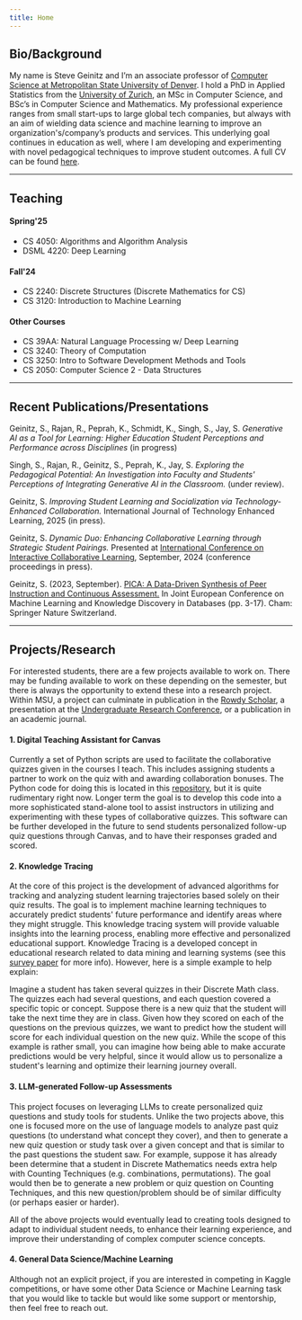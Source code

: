 ```yaml
---
title: Home
---
```


## Bio/Background
My name is Steve Geinitz and I’m an associate professor of [Computer Science at
Metropolitan State University of
Denver](https://www.msudenver.edu/computer-sciences/). I hold a PhD in Applied
Statistics from the [University of Zurich](https://www.uzh.ch/en.html), an MSc
in Computer Science, and BSc’s in Computer Science and Mathematics. My
professional experience ranges from small start-ups to large global tech
companies, but always with an aim of wielding data science and machine learning
to improve an organization's/company’s products and services. This underlying
goal continues in education as well, where I am developing and experimenting
with novel pedagogical techniques to improve student outcomes. 
A full CV can be found [here](https://sgeinitz.github.io/cv/geinitz_cv.pdf).

___

## Teaching

#### Spring'25
- CS 4050: Algorithms and Algorithm Analysis
- DSML 4220: Deep Learning

#### Fall'24
- CS 2240: Discrete Structures (Discrete Mathematics for CS)
- CS 3120: Introduction to Machine Learning
  
#### Other Courses
- CS 39AA: Natural Language Processing w/ Deep Learning
- CS 3240: Theory of Computation
- CS 3250: Intro to Software Development Methods and Tools
- CS 2050: Computer Science 2 - Data Structures


___

## Recent Publications/Presentations

Geinitz, S., Rajan, R., Peprah, K., Schmidt, K., Singh, S., Jay, S. _Generative AI as a Tool for Learning: Higher Education Student Perceptions and Performance across Disciplines_ (in progress) 

Singh, S., Rajan, R., Geinitz, S., Peprah, K., Jay, S. _Exploring the Pedagogical Potential: An Investigation into Faculty and Students' Perceptions of Integrating Generative AI in the Classroom._ (under review).

Geinitz, S. _Improving Student Learning and Socialization via
Technology-Enhanced Collaboration._ International Journal of Technology Enhanced Learning, 2025 (in press). 

Geinitz, S. _Dynamic Duo: Enhancing Collaborative Learning through Strategic Student Pairings._
Presented at [International Conference on Interactive Collaborative Learning](https://icl-conference.org/current/), September, 2024 (conference proceedings in press). 

Geinitz, S. (2023, September). [PICA: A Data-Driven Synthesis of Peer Instruction and Continuous Assessment.](https://link.springer.com/chapter/10.1007/978-3-031-74627-7_1) In Joint European Conference on Machine Learning and Knowledge Discovery in Databases (pp. 3-17). Cham: Springer Nature Switzerland.

---

## Projects/Research
For interested students, there are a few projects available to work on. There
may be funding available to work on these depending on the semester, but there
is always the opportunity to extend these into a research project. Within MSU,
a project can culminate in publication in the [Rowdy
Scholar](https://www.msudenver.edu/rowdy-scholar/), a presentation at the
[Undergraduate Research
Conference](https://www.msudenver.edu/undergraduate-research-creative-scholarship-program/undergraduate-research-conference/),
or a publication in an academic journal.


#### 1. Digital Teaching Assistant for Canvas
Currently a set of Python scripts are used to facilitate the collaborative
quizzes given in the courses I teach. This includes assigning students
a partner to work on the quiz with and awarding collaboration bonuses.  The
Python code for doing this is located in this
[repository](https://github.com/sgeinitz/picata), but it is quite rudimentary
right now.  Longer term the goal is to develop this code into a more
sophisticated stand-alone tool to assist instructors in utilizing and
experimenting with these types of collaborative quizzes. This software can be
further developed in the future to send students personalized follow-up quiz
questions through Canvas, and to have their responses graded and scored. 

#### 2. Knowledge Tracing
At the core of this project is the development of advanced algorithms for
tracking and analyzing student learning trajectories based solely on their quiz
results. The goal is to implement machine learning techniques to accurately
predict students' future performance and identify areas where they might
struggle. This knowledge tracing system will provide valuable insights into the
learning process, enabling more effective and personalized educational support.
Knowledge Tracing is a developed concept in educational research related to
data mining and learning systems (see this [survey
paper](https://dl.acm.org/doi/full/10.1145/3569576) for more info).  However,
here is a simple example to help explain:

Imagine a student has taken several quizzes in their Discrete Math class.  The
quizzes each had several questions, and each question covered a specific topic
or concept. Suppose there is a new quiz that the student will take the next
time they are in class. Given how they scored on each of the questions on the
previous quizzes, we want to predict how the student will score for each
individual question on the new quiz. While the scope of this example is rather
small, you can imagine how being able to make accurate predictions would be
very helpful, since it would allow us to personalize a student's learning and 
optimize their learning journey overall. 

#### 3. LLM-generated Follow-up Assessments
This project focuses on leveraging LLMs to create personalized quiz questions
and study tools for students. Unlike the two projects above, this one is
focused more on the use of language models to analyze past quiz questions (to
understand what concept they cover), and then to generate a new quiz question
or study task over a given concept and that is similar to the past questions
the student saw. 
For example, suppose it has already been determine that a student in Discrete Mathematics needs
extra help with Counting Techniques (e.g. combinations, permutations). The goal would then be
to generate a new problem or quiz question on Counting Techniques, and this new
question/problem should be of similar difficulty (or perhaps easier or harder). 

All of the above projects would eventually lead to creating tools designed to
adapt to individual student needs, to enhance their learning experience, and
improve their understanding of complex computer science concepts.


#### 4. General Data Science/Machine Learning
Although not an explicit project, if you are interested in competing in Kaggle
competitions, or have some other Data Science or Machine Learning task that you
would like to tackle but would like some support or mentorship, then feel free
to reach out.



